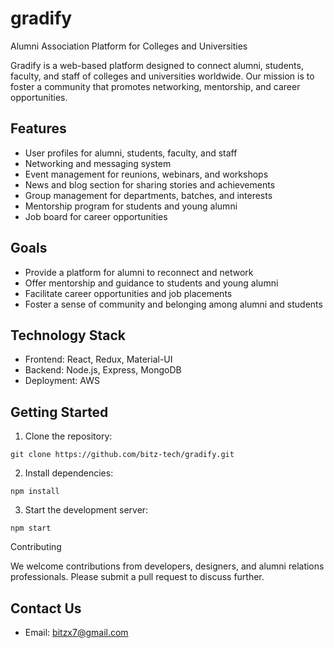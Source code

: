 # gradify
Alumni Association Platform for Colleges and Universities

Gradify is a web-based platform designed to connect alumni, students, faculty, and staff of colleges and universities worldwide. Our mission is to foster a community that promotes networking, mentorship, and career opportunities.

## Features

- User profiles for alumni, students, faculty, and staff
- Networking and messaging system
- Event management for reunions, webinars, and workshops
- News and blog section for sharing stories and achievements
- Group management for departments, batches, and interests
- Mentorship program for students and young alumni
- Job board for career opportunities

## Goals

- Provide a platform for alumni to reconnect and network
- Offer mentorship and guidance to students and young alumni
- Facilitate career opportunities and job placements
- Foster a sense of community and belonging among alumni and students

## Technology Stack

- Frontend: React, Redux, Material-UI
- Backend: Node.js, Express, MongoDB
- Deployment: AWS

## Getting Started

1. Clone the repository:
```
git clone https://github.com/bitz-tech/gradify.git
```
2. Install dependencies:
```
npm install
```
3. Start the development server:
```
npm start
```

Contributing

We welcome contributions from developers, designers, and alumni relations professionals. Please submit a pull request to discuss further.

## Contact Us

- Email: [bitzx7@gmail.com](mailto:bitzx7@gmail.com)